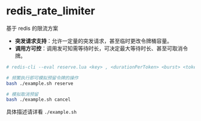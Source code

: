 # redis_rate_limiter

基于 redis 的限流方案
- **突发请求支持**：允许一定量的突发请求，甚至临时更改令牌桶容量。
- **调用方可控**：调用发可知需等待时长，可决定最大等待时长、甚至可取消令牌。

```bash
# redis-cli --eval reserve.lua <key> , <durationPerToken> <burst> <tokens> <now> <deadline>

# 频繁执行即可模拟预留令牌的操作
bash ./example.sh reserve

# 模拟取消预留
bash ./example.sh cancel
```

具体描述请详看 `./example.sh`
